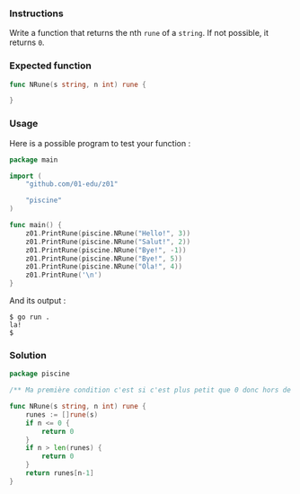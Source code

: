 ### Instructions

Write a function that returns the nth `rune` of a `string`. If not possible, it returns `0`.

### Expected function

```go
func NRune(s string, n int) rune {

}
```

### Usage

Here is a possible program to test your function :

```go
package main

import (
	"github.com/01-edu/z01"

	"piscine"
)

func main() {
	z01.PrintRune(piscine.NRune("Hello!", 3))
	z01.PrintRune(piscine.NRune("Salut!", 2))
	z01.PrintRune(piscine.NRune("Bye!", -1))
	z01.PrintRune(piscine.NRune("Bye!", 5))
	z01.PrintRune(piscine.NRune("Ola!", 4))
	z01.PrintRune('\n')
}
```

And its output :

```console
$ go run .
la!
$
```


### Solution

```go
package piscine

/** Ma première condition c'est si c'est plus petit que 0 donc hors de la liste. La seconnde c'est si c'est plus grand que ma liste donc pas possible. Après je retourne n-1 car on commence à 0 et pas à 1 */

func NRune(s string, n int) rune {
	runes := []rune(s)
	if n <= 0 {
		return 0
	}
	if n > len(runes) {
		return 0
	}
	return runes[n-1]
}
```